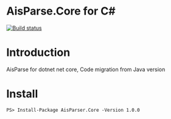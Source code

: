 AisParse.Core for C#
=================
[![Build status](https://ci.appveyor.com/api/projects/status/nh0mjhx4f58lpt3e?svg=true)](https://ci.appveyor.com/project/zwq000/aisparser)

# Introduction

AisParse for dotnet net core, Code migration from Java version

# Install
```PS
PS> Install-Package AisParser.Core -Version 1.0.0
```
